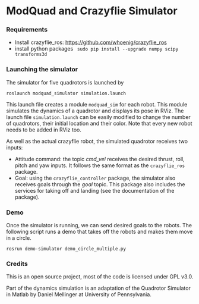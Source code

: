 # ModQuad and Crazyflie Simulator

### Requirements
* Install crazyflie_ros: https://github.com/whoenig/crazyflie_ros
* install python packages 
``` sudo pip install --upgrade numpy scipy transforms3d```



### Launching the simulator
The simulator for five quadrotors is launched by
```
roslaunch modquad_simulator simulation.launch
```
This launch file creates a module `modquad_sim` for each robot. This module simulates the dynamics of a quadrotor and displays its pose in RViz.
The launch file `simulation.launch` can be easily modified to change the number of quadrotors, their initial location and their color. Note that every new robot needs to be added in RViz too.

As well as the actual crazyflie robot, the simulated quadrotor receives two inputs:
* Attitude command: the topic _cmd_vel_ receives the desired thrust, roll, pitch and yaw inputs. It follows the same format as the `crazyflie_ros `package.
* Goal: using the `crazyflie_controller` package, the simulator also receives goals through the _goal_ topic. This package also includes the services for taking off and landing (see the documentation of the package). 

### Demo
Once the simulator is running, we can send desired goals to the robots.  The following script runs a demo that 
takes off the robots and makes them move in a circle.
```
rosrun demo-simulator demo_circle_multiple.py
```



### Credits
This is an open source project, most of the code is licensed under GPL v3.0.

Part of the dynamics simulation is an adaptation of the Quadrotor Simulator in Matlab by Daniel Mellinger at University of Pennsylvania.
 

